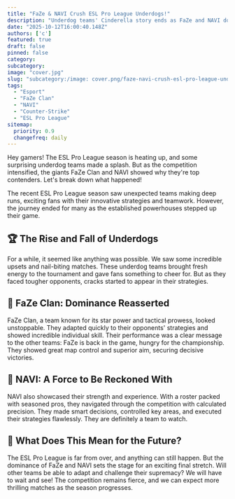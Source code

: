 ```yaml
---
title: "FaZe & NAVI Crush ESL Pro League Underdogs!"
description: "Underdog teams' Cinderella story ends as FaZe and NAVI dominate ESL Pro League."
date: "2025-10-12T16:00:40.148Z"
authors: ['c']
featured: true
draft: false
pinned: false
category:
subcategory:
image: "cover.jpg"
slug: "subcategory:/image: cover.png/faze-navi-crush-esl-pro-league-underdogs"
tags:
  - "Esport"
  - "FaZe Clan"
  - "NAVI"
  - "Counter-Strike"
  - "ESL Pro League"
sitemap:
  priority: 0.9
  changefreq: daily
---
```


Hey gamers! The ESL Pro League season is heating up, and some surprising underdog teams made a splash. But as the competition intensified, the giants FaZe Clan and NAVI showed why they're top contenders. Let's break down what happened!

The recent ESL Pro League season saw unexpected teams making deep runs, exciting fans with their innovative strategies and teamwork. However, the journey ended for many as the established powerhouses stepped up their game.

## 🏆 The Rise and Fall of Underdogs

For a while, it seemed like anything was possible. We saw some incredible upsets and nail-biting matches. These underdog teams brought fresh energy to the tournament and gave fans something to cheer for. But as they faced tougher opponents, cracks started to appear in their strategies.

## 💪 FaZe Clan: Dominance Reasserted

FaZe Clan, a team known for its star power and tactical prowess, looked unstoppable. They adapted quickly to their opponents' strategies and showed incredible individual skill. Their performance was a clear message to the other teams: FaZe is back in the game, hungry for the championship. They showed great map control and superior aim, securing decisive victories.

## 🚀 NAVI: A Force to Be Reckoned With

NAVI also showcased their strength and experience. With a roster packed with seasoned pros, they navigated through the competition with calculated precision. They made smart decisions, controlled key areas, and executed their strategies flawlessly. They are definitely a team to watch.

## 🤔 What Does This Mean for the Future?

The ESL Pro League is far from over, and anything can still happen. But the dominance of FaZe and NAVI sets the stage for an exciting final stretch. Will other teams be able to adapt and challenge their supremacy? We will have to wait and see! The competition remains fierce, and we can expect more thrilling matches as the season progresses.